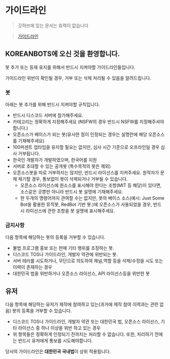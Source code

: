 # 가이드라인

> 깃허브에 있는 문서는 효력이 없습니다

> [가이드라인](https://koreanbots.dev/guidelines)

<!-- 이쪽부터 진짜 시작 -->

## KOREANBOTS에 오신 것을 환영합니다.
봇 추가 또는 등재 유지를 위해서 반드시 지켜야할 가이드라인들입니다.

가이드라인 위반이 확인될 경우, 거부 또는 삭제 처리될 수 있음을 알려드립니다.

### 봇
아래는 봇 추가를 위해 반드시 지켜야할 규칙입니다.

- 반드시 디스코드 서버에 참가해주세요.
- 카테고리는 정확하게 지정해주세요 (NSFW의 경우 반드시 NSFW를 지정해주셔야합니다.)
- 오픈소스가 베이스가 되는 봇(유사한 점이 인정되는 경우는 설명란에 해당 오픈소스를 기재해주세요)
- 100퍼센트 업타임을 유지할 필요는 없지만, 심사 시간 기준으로 오프라인일 경우 심사 거부됩니다.
- 한국인 개발자가 개발하였으며, 한국어를 지원
- 서버로 초대할 수 있는 공개봇 (특수목적의 봇은 제외)
- 오픈소스봇을 따로 거부하지는 않지만, 반드시 라이선스를 지켜주세요. 원작자가 문제 제기할 경우, 통보없이 봇이 삭제되거나 거부될 수 있습니다.
   - 오픈소스 라이선스에 원소스를 표시해야 한다는 조항(MIT 등 해당)이 있다면, 소스같은 곳뿐만 아니라 반드시 봇 설명에 기재해주세요.
   - 한 두개의 명령어까지 관여할 수는 없지만, 봇의 베이스 소스(예시: Just Some Bot을 활용한 뮤직봇, RedBot 기반 봇.)에 오픈소스가 사용되었을 경우, 반드시 라이선스에 관한 조항을 봇 설명에 표시해주세요.
   
### 금지사항
   
다음 항목에 해당하는 봇의 등록을 거부할 수 있습니다.

- 불법 프로그램 홍보 또는 판매 기타 행위를 조장하는 봇.
- 디스코드 TOS나 가이드라인, 개발자 약관에 위반되는 봇.
- 서버 테러를 시도하거나, 무단으로 의도하여 채널,역할 등을 삭제/수정을 시도 또는 이력이 존재하는 경우
- 대한민국 법을 위반하거나 오픈소스 라이선스, API 라이선스등을 위반한 봇

## 유저
다음 항목에 해당하는 유저가 제작에 참여하고 있는(과거에 제작 참여 이력과는 관련 없음) 봇의 등록을 거부할 수 있습니다.

- 디스코드 TOS나 가이드라인, 개발자 약관 또는 대한민국 법, 오픈소스 라이선스, 기타 라이선스 중 하나 이상을 위반 하고 있는 경우
- 위 항목들은 정확하게 인정되기 전까지는 처리할 수 없습니다. 또한, 처리하기 전에는 반드시 유저에게 통보를 시도해야합니다.

당사의 가이드라인은 **대한민국 국내법**이 상위 적용됩니다.


